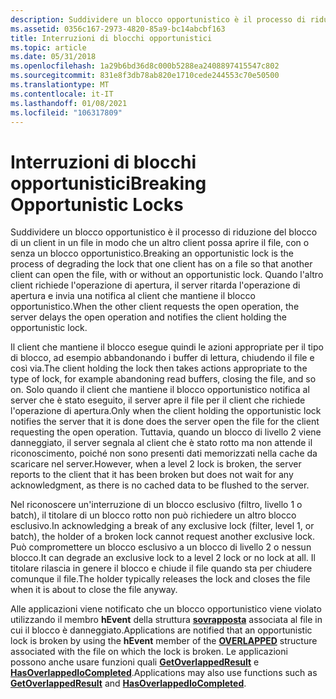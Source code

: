 ```yaml
---
description: Suddividere un blocco opportunistico è il processo di riduzione del blocco di un client in un file in modo che un altro client possa aprire il file, con o senza un blocco opportunistico.
ms.assetid: 0356c167-2973-4820-85a9-bc14abcbf163
title: Interruzioni di blocchi opportunistici
ms.topic: article
ms.date: 05/31/2018
ms.openlocfilehash: 1a29b6bd36d8c000b5288ea2408897415547c802
ms.sourcegitcommit: 831e8f3db78ab820e1710cede244553c70e50500
ms.translationtype: MT
ms.contentlocale: it-IT
ms.lasthandoff: 01/08/2021
ms.locfileid: "106317809"
---
```

# <a name="breaking-opportunistic-locks"></a><span data-ttu-id="ffe8f-103">Interruzioni di blocchi opportunistici</span><span class="sxs-lookup"><span data-stu-id="ffe8f-103">Breaking Opportunistic Locks</span></span>

<span data-ttu-id="ffe8f-104">Suddividere un blocco opportunistico è il processo di riduzione del blocco di un client in un file in modo che un altro client possa aprire il file, con o senza un blocco opportunistico.</span><span class="sxs-lookup"><span data-stu-id="ffe8f-104">Breaking an opportunistic lock is the process of degrading the lock that one client has on a file so that another client can open the file, with or without an opportunistic lock.</span></span> <span data-ttu-id="ffe8f-105">Quando l'altro client richiede l'operazione di apertura, il server ritarda l'operazione di apertura e invia una notifica al client che mantiene il blocco opportunistico.</span><span class="sxs-lookup"><span data-stu-id="ffe8f-105">When the other client requests the open operation, the server delays the open operation and notifies the client holding the opportunistic lock.</span></span>

<span data-ttu-id="ffe8f-106">Il client che mantiene il blocco esegue quindi le azioni appropriate per il tipo di blocco, ad esempio abbandonando i buffer di lettura, chiudendo il file e così via.</span><span class="sxs-lookup"><span data-stu-id="ffe8f-106">The client holding the lock then takes actions appropriate to the type of lock, for example abandoning read buffers, closing the file, and so on.</span></span> <span data-ttu-id="ffe8f-107">Solo quando il client che mantiene il blocco opportunistico notifica al server che è stato eseguito, il server apre il file per il client che richiede l'operazione di apertura.</span><span class="sxs-lookup"><span data-stu-id="ffe8f-107">Only when the client holding the opportunistic lock notifies the server that it is done does the server open the file for the client requesting the open operation.</span></span> <span data-ttu-id="ffe8f-108">Tuttavia, quando un blocco di livello 2 viene danneggiato, il server segnala al client che è stato rotto ma non attende il riconoscimento, poiché non sono presenti dati memorizzati nella cache da scaricare nel server.</span><span class="sxs-lookup"><span data-stu-id="ffe8f-108">However, when a level 2 lock is broken, the server reports to the client that it has been broken but does not wait for any acknowledgment, as there is no cached data to be flushed to the server.</span></span>

<span data-ttu-id="ffe8f-109">Nel riconoscere un'interruzione di un blocco esclusivo (filtro, livello 1 o batch), il titolare di un blocco rotto non può richiedere un altro blocco esclusivo.</span><span class="sxs-lookup"><span data-stu-id="ffe8f-109">In acknowledging a break of any exclusive lock (filter, level 1, or batch), the holder of a broken lock cannot request another exclusive lock.</span></span> <span data-ttu-id="ffe8f-110">Può compromettere un blocco esclusivo a un blocco di livello 2 o nessun blocco.</span><span class="sxs-lookup"><span data-stu-id="ffe8f-110">It can degrade an exclusive lock to a level 2 lock or no lock at all.</span></span> <span data-ttu-id="ffe8f-111">Il titolare rilascia in genere il blocco e chiude il file quando sta per chiudere comunque il file.</span><span class="sxs-lookup"><span data-stu-id="ffe8f-111">The holder typically releases the lock and closes the file when it is about to close the file anyway.</span></span>

<span data-ttu-id="ffe8f-112">Alle applicazioni viene notificato che un blocco opportunistico viene violato utilizzando il membro **hEvent** della struttura [**sovrapposta**](/windows/desktop/api/minwinbase/ns-minwinbase-overlapped) associata al file in cui il blocco è danneggiato.</span><span class="sxs-lookup"><span data-stu-id="ffe8f-112">Applications are notified that an opportunistic lock is broken by using the **hEvent** member of the [**OVERLAPPED**](/windows/desktop/api/minwinbase/ns-minwinbase-overlapped) structure associated with the file on which the lock is broken.</span></span> <span data-ttu-id="ffe8f-113">Le applicazioni possono anche usare funzioni quali [**GetOverlappedResult**](/windows/desktop/api/ioapiset/nf-ioapiset-getoverlappedresult) e [**HasOverlappedIoCompleted**](/windows/desktop/api/winbase/nf-winbase-hasoverlappediocompleted).</span><span class="sxs-lookup"><span data-stu-id="ffe8f-113">Applications may also use functions such as [**GetOverlappedResult**](/windows/desktop/api/ioapiset/nf-ioapiset-getoverlappedresult) and [**HasOverlappedIoCompleted**](/windows/desktop/api/winbase/nf-winbase-hasoverlappediocompleted).</span></span>

 

 
